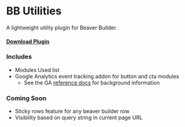 # BB Utilities

A lightweight utility plugin for Beaver Builder.  

#### [Download Plugin](https://github.com/jhipwell6/bb-utilities/raw/master/bb-utilities.zip)

### Includes
* Modules Used list
* Google Analytics event tracking addon for button and cta modules
  * See the GA [reference docs](https://developers.google.com/analytics/devguides/collection/analyticsjs/events) for background information

### Coming Soon
* Sticky rows feature for any beaver builder row
* Visibility based on query string in current page URL
